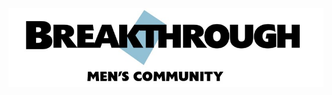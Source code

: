 ![Breakthrough Men's Community](https://raw.githubusercontent.com/shillcock/breakthrough/master/app/assets/images/bmc_banner.png)


